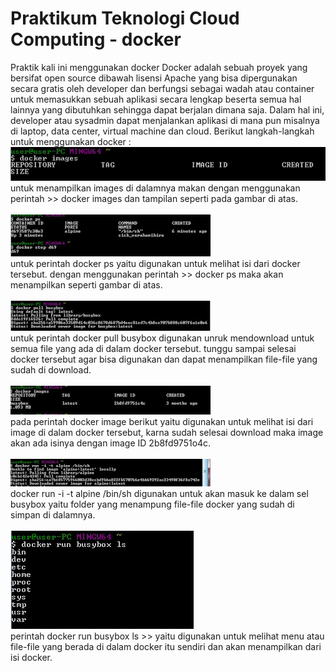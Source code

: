# Praktikum Teknologi Cloud Computing - docker
Praktik kali ini menggunakan docker
Docker adalah sebuah proyek yang bersifat open source dibawah lisensi Apache yang bisa dipergunakan secara gratis oleh developer dan berfungsi sebagai wadah atau container untuk memasukkan sebuah aplikasi secara lengkap beserta semua hal lainnya yang dibutuhkan sehingga dapat berjalan dimana saja. Dalam hal ini, developer atau sysadmin dapat menjalankan aplikasi di mana pun misalnya di laptop, data center, virtual machine dan cloud.
Berikut langkah-langkah untuk menggunakan docker :
<br>![alt text](1-docker-images.jpg)
<br>untuk menampilkan images di dalamnya makan dengan menggunakan perintah >> docker images
dan tampilan seperti pada gambar di atas.</br>
<br> ![alt text](2-stop.jpg)
<br>untuk perintah docker ps yaitu digunakan untuk melihat isi dari docker tersebut.
dengan menggunakan perintah >> docker ps maka akan menampilkan seperti gambar di atas.</br>
<br> ![alt text](3-donload.jpg)
<br> untuk perintah docker pull busybox digunakan unruk mendownload untuk semua file yang ada di dalam docker tersebut. tunggu sampai selesai docker tersebut agar bisa digunakan dan dapat menampilkan file-file yang sudah di download.</br>
<br> ![alt text](4-melihat-isi-image.jpg)
<br>pada perintah docker image berikut yaitu digunakan untuk melihat isi dari image di dalam docker tersebut, karna sudah selesai download maka image akan ada isinya dengan image ID 2b8fd9751o4c.</br>
<br> ![alt text](5-run-i.jpg)
<br>docker run -i -t alpine /bin/sh digunakan untuk akan masuk ke dalam sel busybox yaitu folder yang menampung file-file docker yang sudah di simpan di dalamnya.</br>
<br>![alt text](6-run.jpg)
<br>perintah docker run busybox ls >> yaitu digunakan untuk melihat menu atau file-file yang berada di dalam docker itu sendiri dan akan menampilkan dari isi docker.

